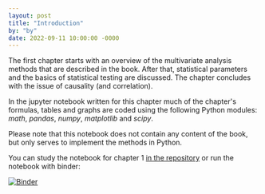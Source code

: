 ```yaml
---
layout: post
title: "Introduction"
by: "by"
date: 2022-09-11 10:00:00 -0000
---
```


The first chapter starts with an overview of the multivariate analysis methods that are described in the book.
After that, statistical parameters and the basics of statistical testing are discussed. The chapter concludes with the issue of causality (and correlation).


In the jupyter notebook written for this chapter much of the chapter's formulas, tables and graphs are coded using the following Python modules: *math*, 
*pandas*, *numpy*, *matplotlib* and *scipy*.

Please note that this notebook does not contain any content of the book, but only serves to implement the methods in Python.

You can study the notebook for chapter 1 [in the repository](https://github.com/baltricks/mva/blob/main/notebooks/1_Introduction.ipynb) or run the notebook with binder: 

[![Binder](https://mybinder.org/badge_logo.svg)](https://mybinder.org/v2/gh/baltricks/mva/HEAD?labpath=notebooks%2F1_Introduction.ipynb)

